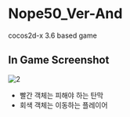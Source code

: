 # Nope50_Ver-And
cocos2d-x 3.6 based game

## In Game Screenshot
![2](https://user-images.githubusercontent.com/13383741/28027608-99398ee4-65d4-11e7-8c03-5392dd4b27bf.JPG)
- 빨간 객체는 피해야 하는 탄막  
- 회색 객체는 이동하는 플레이어
